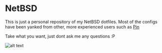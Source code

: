 # NetBSD
This is just a personal repository of my NetBSD dotfiles. Most of the configs have been yanked from other, more experienced users such as [Pin](https://github.com/voidpin)

Take what you want, just dont ask me any questions :P

![alt text](https://i.postimg.cc/hgQ9SPj2/root-14-02-2021-23-02.png)
